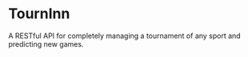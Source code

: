# TournInn

A RESTful API for completely managing a tournament of any sport and predicting new games. 
